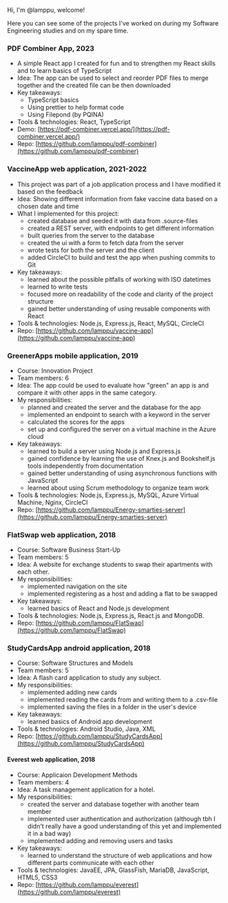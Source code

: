 <!---
lamppu/lamppu is a ✨ special ✨ repository because its `README.md` (this file) appears on your GitHub profile.
You can click the Preview link to take a look at your changes.
--->
Hi, I'm @lamppu, welcome!

Here you can see some of the projects I've worked on during my Software Engineering studies and on my spare time.

### PDF Combiner App, 2023
- A simple React app I created for fun and to strengthen my React skills and to learn basics of TypeScript
- Idea: The app can be used to select and reorder PDF files to merge together and the created file can be then downloaded
- Key takeaways:
    - TypeScript basics
    - Using prettier to help format code
    - Using Filepond (by PQINA)
- Tools & technologies: React, TypeScript
- Demo: [https://pdf-combiner.vercel.app/](https://pdf-combiner.vercel.app/)
- Repo: [https://github.com/lamppu/pdf-combiner](https://github.com/lamppu/pdf-combiner)


### VaccineApp web application, 2021-2022
- This project was part of a job application process and I have modified it based on the feedback
- Idea: Showing different information from fake vaccine data based on a chosen date and time
- What I implemented for this project:
    - created database and seeded it with data from .source-files
    - created a REST server, with endpoints to get different information
    - built queries from the server to the database
    - created the ui with a form to fetch data from the server
    - wrote tests for both the server and the client
    - added CircleCI to build and test the app when pushing commits to Git
- Key takeaways:
    - learned about the possible pitfalls of working with ISO datetimes
    - learned to write tests
    - focused more on readability of the code and clarity of the project structure
    - gained better understanding of using reusable components with React
- Tools & technologies: Node.js, Express.js, React, MySQL, CircleCI
- Repo: [https://github.com/lamppu/vaccine-app](https://github.com/lamppu/vaccine-app)

### GreenerApps mobile application, 2019
- Course: Innovation Project
- Team members: 6
- Idea: The app could be used to evaluate how "green" an app is and compare it with other apps in the same category.
- My responsibilities: 
    - planned and created the server and the database for the app
    - implemented an endpoint to search with a keyword in the server
    - calculated the scores for the apps
    - set up and configured the server on a virtual machine in the Azure cloud
- Key takeaways:
    - learned to build a server using Node.js and Express.js
    - gained confidence by learning the use of Knex.js and Bookshelf.js tools independently from documentation
    - gained better understanding of using asynchronous functions with JavaScript
    - learned about using Scrum methodology to organize team work
- Tools & technologies: Node.js, Express.js, MySQL, Azure Virtual Machine, Nginx, CircleCI
- Repo: [https://github.com/lamppu/Energy-smarties-server](https://github.com/lamppu/Energy-smarties-server)

### FlatSwap web application, 2018
- Course: Software Business Start-Up
- Team members: 5
- Idea: A website for exchange students to swap their apartments with each other.
- My responsibilities: 
    - implemented navigation on the site
    - implemented registering as a host and adding a flat to be swapped
- Key takeaways:
    - learned basics of React and Node.js development
- Tools & technologies: Node.js, Express.js, React.js and MongoDB.
- Repo: [https://github.com/lamppu/FlatSwap](https://github.com/lamppu/FlatSwap)

### StudyCardsApp android application, 2018
- Course: Software Structures and Models
- Team members: 5
- Idea: A flash card application to study any subject.
- My responsibilities:
    - implemented adding new cards 
    - implemented reading the cards from and writing them to a .csv-file
    - implemented saving the files in a folder in the user's device
- Key takeaways:
    - learned basics of Android app development
- Tools & technologies: Android Studio, Java, XML
- Repo: [https://github.com/lamppu/StudyCardsApp](https://github.com/lamppu/StudyCardsApp)

#### Everest web application, 2018
- Course: Applicaion Development Methods
- Team members: 4
- Idea: A task management application for a hotel.
- My responsibilities:
    - created the server and database together with another team member
    - implemented user authentication and authorization (although tbh I didn't really have a good understanding of this yet and implemented it in a bad way)
    - implemented adding and removing users and tasks
- Key takeaways:
    - learned to understand the structure of web applications and how different parts communicate with each other
- Tools & technologies: JavaEE, JPA, GlassFish, MariaDB, JavaScript, HTML5, CSS3
- Repo: [https://github.com/lamppu/everest](https://github.com/lamppu/everest)
